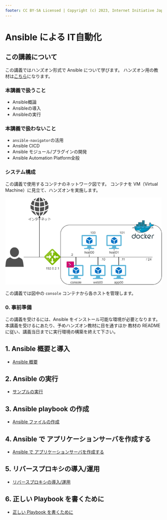 ```yaml
---
footer: CC BY-SA Licensed | Copyright (c) 2023, Internet Initiative Japan Inc.
---
```


# Ansible による IT自動化

## この講義について

この講義ではハンズオン形式で Ansible について学びます。
ハンズオン用の教材は[こちら](https://github.com/iij/ansible-exercise)になります。

### 本講義で扱うこと

- Ansible概論
- Ansibleの導入
- Ansibleの実行

### 本講義で扱わないこと

- `ansible-navigator`の活用
- Ansible CICD
- Ansible モジュール/プラグインの開発
- Ansible Automation Platform全般

### システム構成

この講義で使用するコンテナのネットワーク図です。
コンテナを VM（Virtual Machine）に見立て、ハンズオンを実施します。

![ネットワーク図](./images/network.drawio.png)

この講義では図中の `console` コンテナから各ホストを管理します。
### 0. 事前準備

この講義を受けるには、Ansible をインストール可能な環境が必要となります。
本講義を受けるにあたり、予めハンズオン教材に目を通すほか
教材の README に従い、講義当日までに実行環境の構築を終えて下さい。

## 1. Ansible 概要と導入

- [Ansible 概要](./INTRODUCTION.md)

## 2. Ansible の実行

- [サンプルの実行](./SAMPLE_RUN.md)

## 3. Ansible playbook の作成

- [Ansible ファイルの作成](./CREATE_PLAYBOOK.md)

## 4. Ansible で アプリケーションサーバを作成する

- [Ansible で アプリケーションサーバを作成する](./CREATE_APP_SERVER.md)

## 5. リバースプロキシの導入/運用

- [リバースプロキシの導入/運用](./REVERSE_PROXY.md)

## 6. 正しい Playbook を書くために

- [正しい Playbook を書くために](./ANSIBLE_CODE_STYLE.md)

<credit-footer/>
